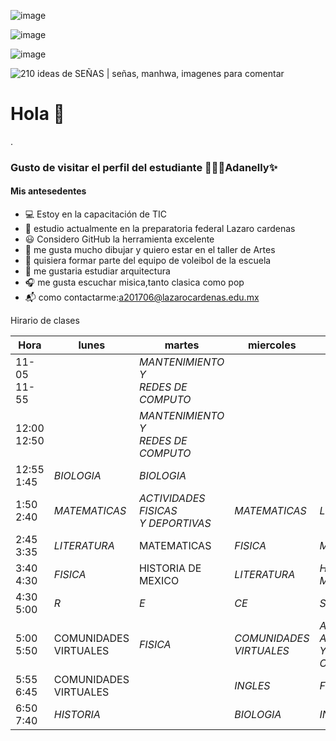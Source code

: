 ![image](https://user-images.githubusercontent.com/99996032/155460740-ab0a675c-776b-440f-9a79-17cdc7841299.png)

![image](https://user-images.githubusercontent.com/99996032/155460918-60b0971e-dc50-4d37-8fc6-cc4a6b3a21dd.png)

![image](https://user-images.githubusercontent.com/99996032/155460328-9ef246bb-cee8-4eee-a1c4-0466893469ae.png)


<img src="https://i.pinimg.com/originals/07/7f/03/077f034194ee69769e49181a2600efcd.jpg" alt="210 ideas de SEÑAS | señas, manhwa, imagenes para comentar"/>

# Hola  👋   

.
### Gusto de visitar el perfil del estudiante 🌸🙋✨Adanelly✨

#### Mis antesedentes 

- 💻 Estoy  en la capacitación de TIC
- 🏫 estudio actualmente en la preparatoria federal Lazaro cardenas
- 😃  Considero GitHub la herramienta excelente
- 🎨 me gusta mucho dibujar y quiero estar en el taller de Artes 
- 🏐 quisiera formar parte del equipo de voleibol de la escuela 
- 👷 me gustaria estudiar arquitectura 
- 🎧 me gusta escuchar misica,tanto clasica como pop 
- 📬 como contactarme:a201706@lazarocardenas.edu.mx
 


Hirario de clases 


| Hora           | lunes                     | martes                                 | miercoles                   | jueves                                        | viernes                                        |
|----------------|---------------------------|----------------------------------------|-----------------------------|-----------------------------------------------|------------------------------------------------|
| 11-05<br>11-55 |                           | _MANTENIMIENTO Y <br>REDES DE COMPUTO_ |                             |                                               | _MANTENIMIENTO Y<br> REDES DE <br>COMPUTO_     |
| 12:00<br>12:50 |                           | _MANTENIMIENTO Y <br>REDES DE COMPUTO_ |                             |                                               | _MANTENIMIENTO Y<br> REDES DE <br>COMPUTO<br>_ |
| 12:55<br>1:45  | _BIOLOGIA_                | _BIOLOGIA_                             |                             |                                               | _MATEMATICAS_                                  |
| 1:50<br>2:40   | _MATEMATICAS_             | _ACTIVIDADES FISICAS<br> Y DEPORTIVAS_ | _MATEMATICAS_               |                  _LITERATURA_                 | _BIOLOGIA_                                     |
| 2:45<br>3:35   | _LITERATURA_              | MATEMATICAS                            |           _FISICA_          | _MATEMATICAS_                                 |                    _FISICA_                    |
| 3:40<br>4:30   | _FISICA_                  | HISTORIA DE MEXICO                     | _LITERATURA_                | _HISTORIA DE <br>MEXICO_                      |                    _INGLES_                    |
| 4:30<br>5:00   |     _R_                   |                   _E_                  |             _CE_            |                      _S_                      |                       _O_                      |
| 5:00<br>5:50   | COMUNIDADES <br>VIRTUALES |                _FISICA_                | _COMUNIDADES<br> VIRTUALES_ | _ACTIVIDADES<br> ARTISTICAS<br> Y CULTURALES_ |                                                |
| 5:55<br>6:45   | COMUNIDADES <br>VIRTUALES |                                        |           _INGLES_          |                    _FISICA_                   |                                                |
| 6:50<br>7:40   | _HISTORIA_                |                                        |          _BIOLOGIA_         |                    _INGLES_                   |                                                |
